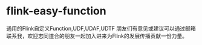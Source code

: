 # flink-easy-function
通用的Flink自定义Function,UDF,UDAF,UDTF
朋友们有意见或建议可以通过邮箱联系我，欢迎志同道合的朋友一起加入进来为Flink的发展传播贡献一份力量。
